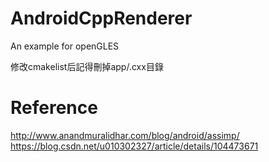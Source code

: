 # AndroidCppRenderer
An example for openGLES

修改cmakelist后記得刪掉app/.cxx目錄
# Reference
http://www.anandmuralidhar.com/blog/android/assimp/
https://blog.csdn.net/u010302327/article/details/104473671
